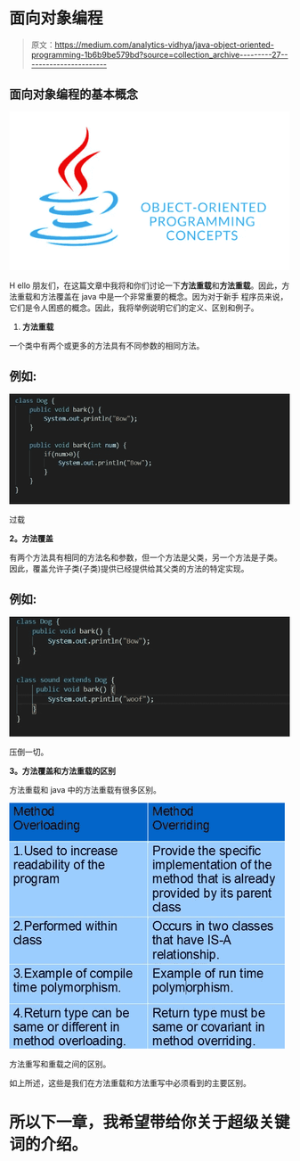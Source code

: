 # 面向对象编程

> 原文：<https://medium.com/analytics-vidhya/java-object-oriented-programming-1b6b9be579bd?source=collection_archive---------27----------------------->

## 面向对象编程的基本概念

![](img/d8a111eb8fc32d2e5a16b67870ada429.png)

H ello 朋友们，在这篇文章中我将和你们讨论一下**方法重载**和**方法重载**。因此，方法重载和方法覆盖在 java 中是一个非常重要的概念。因为对于新手
程序员来说，它们是令人困惑的概念。因此，我将举例说明它们的定义、区别和例子。

1.  **方法重载**

一个类中有两个或更多的方法具有不同参数的相同方法。

## 例如:

![](img/a9ac943349da2f91266123841a71aea8.png)

过载

**2。方法覆盖**

有两个方法具有相同的方法名和参数，但一个方法是父类，另一个方法是子类。
因此，覆盖允许子类(子类)提供已经提供给其父类的方法的特定实现。

## 例如:

![](img/83e0ed22d222fe6affa67ff71295c123.png)

压倒一切。

**3。方法覆盖和方法重载的区别**

方法重载和 java 中的方法重载有很多区别。

![](img/e15014cca6ba1a056825192d68c0d21f.png)

方法重写和重载之间的区别。

如上所述，这些是我们在方法重载和方法重写中必须看到的主要区别。

# **所以下一章，我希望带给你关于超级关键词的介绍。**